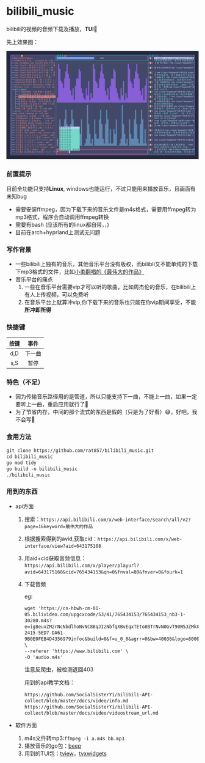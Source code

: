 # bilibili_music
bilibili的视频的音频下载及播放，**TUI**🥰

先上效果图：

![一张图片](Pictures.ass/231023_12h18m11s_screenshot.png)

### 前置提示

目前全功能只支持**Linux**, windows也能运行，不过只能用来播放音乐，且画面有未知bug

- 需要安装ffmpeg，因为下载下来的音乐文件是m4s格式，需要用ffmpeg转为mp3格式，程序会自动调用ffmpeg转换
- 需要有bash (应该所有的linux都自带，，)
- 目前在arch+hyprland上测试无问题

### 写作背景

- 一些bilibili上独有的音乐，其他音乐平台没有版权，而bilibli又不能单纯的下载下mp3格式的文件，比如[小柔翻唱的《最伟大的作品》](https://www.bilibili.com/video/BV1NY4y1J7vt)
- 音乐平台的痛点
  1. 一些在音乐平台需要vip才可以听的歌曲，比如周杰伦的音乐，在bilibili上有人上传视频，可以免费听
  2. 在音乐平台上就算冲vip,你下载下来的音乐也只能在你vip期间享受，不能**所冲即所得**

### 快捷键

| 按键 |  事件  |
| :--: | :----: |
| d,D  | 下一曲 |
| s,S  |  暂停  |

### 特色（不足）

- 因为传输音乐路径用的是管道，所以只能支持下一曲，不能上一曲，如果一定要听上一曲，重启应用就行了🤥
- 为了节省内存，中间的那个流式的东西是假的（只是为了好看）😅，好吧，我不会写🫤

### 食用方法

```shell
git clone https://github.com/rat857/bilibili_music.git
cd bilibili_music
go mod tidy
go build -o bilibili_music
./bilibili_music
```

### 用到的东西

- api方面

  1. 搜索：`https://api.bilibili.com/x/web-interface/search/all/v2?page=1&keyword=最伟大的作品`

  2. 根据搜索得到的avid,获取cid：`https://api.bilibili.com/x/web-interface/view?aid=643175168`

  3. 用aid+cid获取音频信息：`https://api.bilibili.com/x/player/playurl?avid=643175168&cid=765434153&qn=0&fnval=80&fnver=0&fourk=1`

  4. 下载音频

     eg:

     ```shell
     wget 'https://cn-hbwh-cm-01-05.bilivideo.com/upgcxcode/53/41/765434153/765434153_nb3-1-30280.m4s?e=ig8euxZM2rNcNbdlhoNvNC8BqJIzNbfqXBvEqxTEto8BTrNvN0GvT90W5JZMkX_YN0MvXg8gNEV4NC8xNEV4N03eN0B5tZlqNxTEto8BTrNvNeZVuJ10Kj_g2UB02J0mN0B5tZlqNCNEto8BTrNvNC7MTX502C8f2jmMQJ6mqF2fka1mqx6gqj0eN0B599M=&uipk=5&nbs=1&deadline=1695829713&gen=playurlv2&os=bcache&oi=1863457495&trid=00008dae9f08af764440aec8d4b994817cccu&mid=685793285&platform=pc&upsig=28fa4f8f162ef13139372ecdf7f633e4&uparams=e,uipk,nbs,deadline,gen,os,oi,trid,mid,platform&cdnid=10201&bvc=vod&nettype=0&orderid=0,3&buvid=4B224DEB-2415-5ED7-DA61-9B0E0FEB4D4356979infoc&build=0&f=u_0_0&agrr=0&bw=40036&logo=80000000' \
     --referer 'https://www.bilibili.com' \
     -O 'audio.m4s'
     ```

     注意反爬虫，被检测返回403

     

     用到的api教学文档：

     ```url
     https://github.com/SocialSisterYi/bilibili-API-collect/blob/master/docs/video/info.md
     https://github.com/SocialSisterYi/bilibili-API-collect/blob/master/docs/video/videostream_url.md
     ```

  

- 软件方面

  1. m4s文件转mp3:`ffmpeg -i a.m4s bb.mp3`
  2. 播放音乐的go包：[beep](https://github.com/faiface/beep)
  3. 用到的TUI包：[tview](https://github.com/rivo/tview)，[tvxwidgets](https://github.com/navidys/tvxwidgets)
